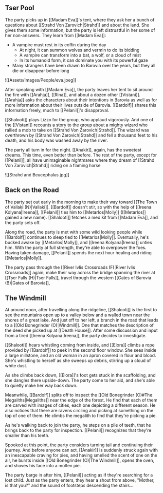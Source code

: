 ## Tser Pool
The party picks up in [[Madam Eva]]'s tent, where they ask her a bunch of questions about [[Strahd Von Zarovich|Strahd]] and about the land. She gives them some information, but the party is left distrustful in her some of her non-answers. They learn from [[Madam Eva]]:
-  A vampire must rest in its coffin during the day
	- At night, it can summon wolves and vermin to do its bidding
	- A vampire can transform into a bat, a wolf, or a cloud of mist
	- In its humanoid form, it can dominate you with its powerful gaze
- Many strangers have been drawn to Barovia over the years, but they all die or disappear before long

![[Assets/Images/People/eva.jpeg]]

After speaking with [[Madam Eva]], the party leaves her tent to sit around the fire with [[Arahja]], [[Rina]], and about a dozen other [[Vistani]]. [[Arahja]] asks the characters about their intentions in Barovia as well as for more information about their lives outside of Barovia. [[Bardolf]] shares this information freely, much to [[Pelanil]]'s disapproval.

[[Shalooti]] plays Lizzo for the group, who applaud vigorously. And one of the [[Vistani]] recounts a story to the group about a mighty wizard who rallied a mob to take on [[Strahd Von Zarovich|Strahd]]. The wizard was overthrown by [[Strahd Von Zarovich|Strahd]] and fell a thousand feet to his death, and his body was washed away by the river.

The party all turn in for the night. [[Anakir]], again, has the sweetest dreams. This time, even better than before. The rest of the party, except for [[Pelanil]], all have unimaginable nightmares where they dream of [[Strahd Von Zarovich|Strahd]] riding on a flaming horse

![[Strahd and Beucephalus.jpg]]

## Back on the Road
The party set out early in the morning to make their way toward [[The Town of Vallaki (N)|Vallaki]]. [[Bardolf]] doesn't stir, so with the help of [[Ireena Kolyana|Ireena]], [[Pelanil]] ties him to [[Metarlos|Molly]] ([[Metarlos]] gained a new name). [[Shalooti]] fetches a med kit from [[Madam Eva]], and the party sets off.

Along the road, the party is met with some wild looking people while [[Bardolf]] continues to sleep tied to [[Metarlos|Molly]]. Eventually, he's bucked awake by [[Metarlos|Molly]], and [[Ireena Kolyana|Ireena]] unties him. With the party at full strength, they're able to overpower the foes. Having taken damage, [[Pelanil]] spends the next hour healing and riding [[Metarlos|Molly]].

The party pass through the [[River Ivlis Crossroads (F)|River Ivlis Crossroads]] again, make their way across the bridge spanning the river at [[Tser Falls (H)|Tser Falls]], travel through the western [[Gates of Barovia (B)|Gates of Barovia]],

## The Windmill
At around noon, after travelling along the ridgeline, [[Shalooti]] is the first to see the mountains open up to a valley below and a walled town near the shores of a great lake. And just off to her left, a branch in the road that leads to a [[Old Bonegrinder (O)|Windmill]]. One that matches the description of the deed she picked up at [[Death House]]. After some discussion and input from a tired [[Ireena Kolyana|Ireena]], the party decides to investigate.

[[Shalooti]] hears whistling coming from inside, and [[Elora]] climbs a rope provided by [[Bardolf]] to peek in the second floor window. She sees inside a large millstone, and an old woman in an apron covered in flour and blood. She's whistling to herself as she sweeps up debris, stirring up a cloud of white dust.

As she climbs back down, [[Elora]]'s foot gets stuck in the scaffolding, and she dangles there upside-down. The party come to her aid, and she's able to quietly make her way back down.

Meanwhile, [[Bardolf]] splits off to inspect the [[Old Bonegrinder (O)#The Megaliths|Megaliths]] near the edge of the forest. He find that each of them are carved with images of cities, each one depicting a different season. He also notices that there are ravens circling and picking at something on the top of one of them. He climbs the megalith to find that they're picking a pie.

As he's walking back to join the party, he steps on a pile of teeth, that he brings back to the party for inspection. [[Pelanil]] recognizes that they're smaller than his teeth.

Spooked at this point, the party considers turning tail and continuing their journey. And before anyone can act, [[Anakir]] is suddenly struck again with an inescapable craving for pies, and having smelled the scent of one on the air, he bursts inside [[Old Bonegrinder (O)|The Windmill]], opens the oven, and shoves his face into a molten pie.

The party barge in after him, [[Pelanil]] acting as if they're searching for a lost child. Just as the party enters, they hear a shout from above, "Mother, is that you?" and the sound of footsteps descending the stairs...